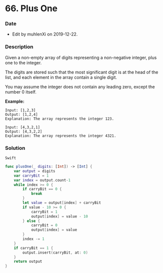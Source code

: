 # 66. Plus One

### Date

- Edit by muhlenXi on 2019-12-22.

### Description

Given a non-empty array of digits representing a non-negative integer, plus one to the integer.

The digits are stored such that the most significant digit is at the head of the list, and each element in the array contain a single digit.

You may assume the integer does not contain any leading zero, except the number 0 itself.

**Example:**

```
Input: [1,2,3]
Output: [1,2,4]
Explanation: The array represents the integer 123.

Input: [4,3,2,1]
Output: [4,3,2,2]
Explanation: The array represents the integer 4321.
```

### Solution

`Swift`

```swift
func plusOne(_ digits: [Int]) -> [Int] {
    var output = digits
    var carryBit = 1
    var index = output.count-1
    while index >= 0 {
        if carryBit == 0 {
            break
        }
        let value = output[index] + carryBit
        if value - 10 >= 0 {
            carryBit = 1
            output[index] = value - 10
        } else {
            carryBit = 0
            output[index] = value
        }
        index -= 1
    }
    if carryBit == 1 {
        output.insert(carryBit, at: 0)
    }
    return output
}
```